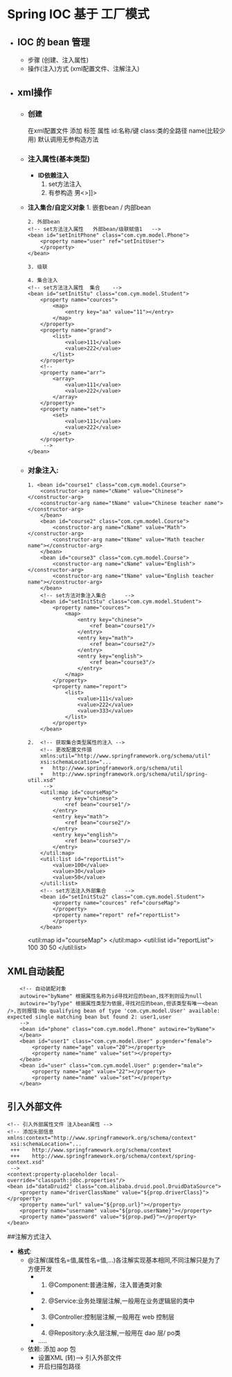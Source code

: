 # Spring IOC 基于 工厂模式

  - ## IOC 的  bean 管理
	- 步骤 (创建、注入属性)
	- 操作(注入)方式 (xml配置文件、注解注入)
  - ## xml操作
     - ### 创建
		在xml配置文件 添加 <bean id="name" class="allClassPath"> 标签
			属性     id:名称/键  class:类的全路径   name(比较少用)
		默认调用无参构造方法
     - ### 注入属性(基本类型)
        - **ID依赖注入**
			1. set方法注入	
				<!-- set方法注入属性 -->
			    <bean id="setInitUser" class="com.cym.model.User" p:gender="female">
			        <!-- p:属性名="属性值"   成为p名称空间注入  注意要加入 xmlns:p="http://www.springframework.org/schema/p"  -->
			        <!-- name为属性名 value为属性值 -->
			        <property name="age" value="20"></property>
			        <property name="name" value="set"></property>
			    </bean>
			2. 有参构造
				<!-- 构造方法注入属性  注意:参数要写全 -->
			    <bean id="constructorInitUser" class="com.cym.model.User">
			        <!-- name为属性名 value为属性值  -->
			        <constructor-arg name="age" value="10"></constructor-arg>
			        <constructor-arg name="gender">
			        	<!-- 属性/参数赋值 可以嵌套 value标签 -->
			            <!-- 特殊字符处理 1) &lt;&gt;  2)<![CDATA[xxx]]>  -->
            			<value><![CDATA[<>男<>]]></value>
			        </constructor-arg>
			        <!-- index 参数列表下标的 -->
			        <constructor-arg index="0" value="constructor"></constructor-arg>
			    </bean>

      - **注入集合/自定义对象**
			1. 嵌套bean / 内部bean
			<!-- 构造方法注入属性  注意:参数要写全 -->
		    <bean id="constructorInitPhone" class="com.cym.model.Phone">
		        <constructor-arg name="size" value="10"></constructor-arg>
		        <constructor-arg name="productionPlace" value="China"></constructor-arg>
		        <constructor-arg index="0" value="iphone"></constructor-arg>
		        <property name="user">
		            <bean class="com.cym.model.User">
				        <constructor-arg name="age" value="10"></constructor-arg>
				        <constructor-arg name="gender" value="男"></constructor-arg>
				        <constructor-arg index="0" value="meee"></constructor-arg>
				    </bean>
		        </property>
		    </bean>

			2. 外部bean
		    <!-- set方法注入属性   外部bean/级联赋值1   -->
		    <bean id="setInitPhone" class="com.cym.model.Phone">
		        <property name="user" ref="setInitUser">
		        </property>
		    </bean>

			3. 级联
		<!-- 构造方法注入属性  级联赋值2 -->
	    <bean id="constructorInitPhone1" class="com.cym.model.Phone">
	        <!-- name为属性名 value为属性值  -->
	        <constructor-arg name="size" value="10"></constructor-arg>
	        <constructor-arg name="productionPlace" value="China"></constructor-arg>
	        <!-- index 参数列表下标的 -->
	        <constructor-arg index="0" value="iphone"></constructor-arg>
	        <property name="user" ref="user"></property>
	        <!-- 需要有getUser() 方法 -->
	        <property name="user.name" value="级联赋值2"></property>
	    </bean>

			4. 集合注入
			<!-- set方法注入属性  集合    -->
		    <bean id="setInitStu" class="com.cym.model.Student">
		        <property name="cources">
		            <map>
		                <entry key="aa" value="11"></entry>
		            </map>
		        </property>
		        <property name="grand">
		            <list>
		                <value>111</value>
		                <value>222</value>
		            </list>
		        </property>
		        <!-- 
		        <property name="arr">
		            <array>
		                <value>111</value>
		                <value>222</value>
		            </array>
		        </property>
		        <property name="set">
		            <set>
		                <value>111</value>
		                <value>222</value>
		            </set>
		        </property>
		         -->
		    </bean>
      - ### 对象注入:
		    1. <bean id="course1" class="com.cym.model.Course">
		        <constructor-arg name="cName" value="Chinese"></constructor-arg>
		        <constructor-arg name="tName" value="Chinese teacher name"></constructor-arg>
			    </bean>
			    <bean id="course2" class="com.cym.model.Course">
			        <constructor-arg name="cName" value="Math"></constructor-arg>
			        <constructor-arg name="tName" value="Math teacher name"></constructor-arg>
			    </bean>
			    <bean id="course3" class="com.cym.model.Course">
			        <constructor-arg name="cName" value="English"></constructor-arg>
			        <constructor-arg name="tName" value="English teacher name"></constructor-arg>
			    </bean>
			    <!-- set方法对象注入集合      -->
			    <bean id="setInitStu" class="com.cym.model.Student">
			        <property name="cources">
			            <map>
			                <entry key="chinese">
			                    <ref bean="course1"/>
			                </entry>
			                <entry key="math">
			                    <ref bean="course2"/>
			                </entry>
			                <entry key="english">
			                    <ref bean="course3"/>
			                </entry>
			            </map>
			        </property>
			        <property name="report">
			            <list>
			                <value>111</value>
			                <value>222</value>
			                <value>333</value>
			            </list>
			        </property>
			    </bean>

		    2.	<!-- 获取集合类型属性的注入 -->
			    <!-- 更改配置文件頭 
			    xmlns:util="http://www.springframework.org/schema/util"
			    xsi:schemaLocation="...
			    +   http://www.springframework.org/schema/util
			    +   http://www.springframework.org/schema/util/spring-util.xsd"
			     -->
			    <util:map id="courseMap">
					<entry key="chinese">
			        	<ref bean="course1"/>
			        </entry>
			        <entry key="math">
			        	<ref bean="course2"/>
			        </entry>
			        <entry key="english">
			        	<ref bean="course3"/>
			        </entry>
			    </util:map>
			    <util:list id="reportList">
			        <value>100</value>
			        <value>30</value>
			        <value>50</value>
			    </util:list>
			    <!-- set方法注入外部集合      -->
			    <bean id="setInitStu2" class="com.cym.model.Student">
			        <property name="cources" ref="courseMap">
			        </property>
			        <property name="report" ref="reportList">
			        </property>
			    </bean>
		<!-- 获取集合类型属性的注入 -->
	    <!-- 更改配置文件頭 
	    xmlns:util="http://www.springframework.org/schema/util"
	    xsi:schemaLocation="...
	    +   http://www.springframework.org/schema/util
	    +   http://www.springframework.org/schema/util/spring-util.xsd"
	     -->
	    <util:map id="courseMap">
			<entry key="chinese">
	        	<ref bean="course1"/>
	        </entry>
	        <entry key="math">
	        	<ref bean="course2"/>
	        </entry>
	        <entry key="english">
	        	<ref bean="course3"/>
	        </entry>
	    </util:map>
	    <util:list id="reportList">
	        <value>100</value>
	        <value>30</value>
	        <value>50</value>
	    </util:list>
	    <!-- set方法注入外部集合      -->
	    <bean id="setInitStu2" class="com.cym.model.Student">
	        <property name="cources" ref="courseMap">
	        </property>
	        <property name="report" ref="reportList">
	        </property>
	    </bean>

## XML自动装配
	 	<!-- 自动装配对象 
    	autowire="byName" 根据属性名称为id寻找对应的bean,找不到则设为null 
	    autowire="byType" 根据属性类型为依据,寻找对应的bean,但该类型有唯一<bean />,否则报错:No qualifying bean of type 'com.cym.model.User' available: expected single matching bean but found 2: user1,user
	    -->
	    <bean id="phone" class="com.cym.model.Phone" autowire="byName">
	    </bean>
	    <bean id="user1" class="com.cym.model.User" p:gender="female">
	        <property name="age" value="20"></property>
	        <property name="name" value="set"></property>
	    </bean>
	    <bean id="user" class="com.cym.model.User" p:gender="male">
	        <property name="age" value="22"></property>
	        <property name="name" value="set"></property>
	    </bean>

## 引入外部文件
    <!-- 引入外部属性文件 注入bean属性 -->
	<!-- 添加头部信息
	xmlns:context="http://www.springframework.org/schema/context"
	 xsi:schemaLocation="...
	 +++	http://www.springframework.org/schema/context
     +++	http://www.springframework.org/schema/context/spring-context.xsd"
	 -->
    <context:property-placeholder local-override="classpath:jdbc.properties"/>
    <bean id="dataDruid2" class="com.alibaba.druid.pool.DruidDataSource">
        <property name="driverClassName" value="${prop.driverClass}"></property>
        <property name="url" value="${prop.url}"></property>
        <property name="username" value="${prop.userName}"></property>
        <property name="password" value="${prop.pwd}"></property>
    </bean>

##注解方式注入
 - **格式**:
    - @注解(属性名=值,属性名=值,...)各注解实现基本相同,不同注解只是为了方便开发
       - 1. @Component:普通注解，注入普通类对象
       - 2. @Service:业务处理层注解,一般用在业务逻辑层的类中
       - 3. @Controller:控制层注解,一般用在 web 控制层
       - 4. @Repository:永久层注解,一般用在 dao 层/ po类
       - .....
    - 依赖: 添加 aop 包  
       - 设置XML  (转)-->  引入外部文件
       - 开启扫描包路径